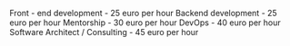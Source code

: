 Front - end development - 25 euro per hour
Backend development - 25 euro per hour
Mentorship - 30 euro per hour
DevOps - 40 euro per hour
Software Architect / Consulting - 45 euro per hour
